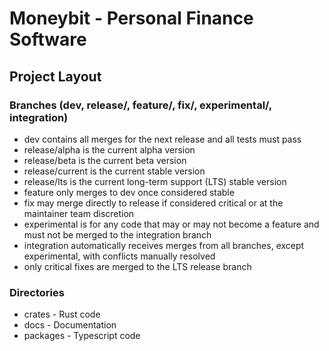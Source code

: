 # Moneybit - Personal Finance Software

## Project Layout

### Branches (dev, release/, feature/, fix/, experimental/, integration)

- dev contains all merges for the next release and all tests must pass
- release/alpha is the current alpha version
- release/beta is the current beta version
- release/current is the current stable version
- release/lts is the current long-term support (LTS) stable version
- feature only merges to dev once considered stable
- fix may merge directly to release if considered critical or at the maintainer team discretion
- experimental is for any code that may or may not become a feature and must not be merged to the integration branch
- integration automatically receives merges from all branches, except experimental, with conflicts manually resolved
- only critical fixes are merged to the LTS release branch

### Directories

- crates - Rust code
- docs - Documentation
- packages - Typescript code
